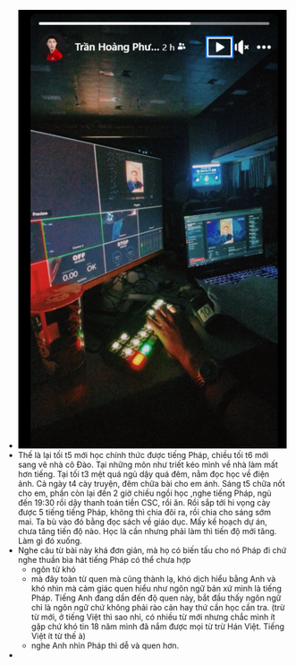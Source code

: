 - ![image.png](../assets/image_1688581197951_0.png)
- Thế là lại tối t5 mới học chính thức được tiếng Pháp, chiều tối t6 mới sang vẽ nhà cô Đào. Tại những môn như triết kéo mình về nhà làm mất hơn tiếng. Tại tối t3 mệt quá ngủ dậy quá đêm, nằm đọc học về điện ảnh. Cả ngày t4 cày truyện, đêm chữa bài cho em ánh. Sáng t5 chữa nốt cho em, phần còn lại đến 2 giờ chiều ngồi học ,nghe tiếng Pháp, ngủ đến 19:30 rồi dậy thanh toán tiền CSC, rồi ăn. Rồi sắp tới hi vọng cày được 5 tiếng tiếng Pháp, không thì chia đôi ra, rồi chia cho sáng sớm mai. Ta bù vào đó bằng đọc sách về giáo dục. Mấy kế hoạch dự án, chưa tăng tiến độ nào. Học là cần nhưng phải làm thì tiến độ mới tăng. Làm gì đó xuống.
- Nghe câu từ bài này khá đơn giản, mà họ có biến tấu cho nó Pháp đi chứ nghe thuần bìa hát tiếng Pháp có thể chưa hợp
	- ngôn từ khó
	- mà đây toàn từ quen mà cũng thành lạ, khó dịch hiểu bằng Anh và khó nhìn mà cảm giác quen hiểu như ngôn ngữ bản xứ mình là tiếng Pháp. Tiếng Anh đang dần đến độ quen này, bắt đầu thấy ngôn ngữ chỉ là ngôn ngữ chứ không phải rào cản hay thứ cần học cần tra. (trừ từ mới, ở tiếng Việt thì sao nhỉ, có nhiều từ mới nhưng chắc mình ít gặp chứ khó tin 18 năm mình đã nắm được mọi từ trừ Hán Việt. Tiếng Việt ít từ thế à)
	- nghe Anh nhìn Pháp thì dễ và quen hơn.
-